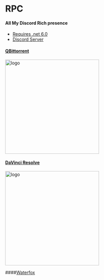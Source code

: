 # RPC
#### All My Discord Rich presence

- [Requires .net 6.0](https://dotnet.microsoft.com/en-us/download/dotnet/6.0)
- [Discord Server](https://discord.gg/37uTqAhkms)
‎
#### [QBittorrent](https://github.com/v4ish/Qbit-RPC)

<img src="https://cdn.discordapp.com/attachments/926176591736889385/1131822137917845534/image.png" alt="logo" width="300"/>


#### [DaVinci Resolve](https://github.com/v4ish/DVResolve-RPC)

<img src="https://cdn.discordapp.com/attachments/926176591736889385/1131840988877434940/image.png" alt="logo" width="300"/>

####[Waterfox](https://github.com/v4ish/Waterfox-RPC)
